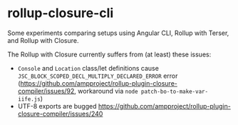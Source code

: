# rollup-closure-cli

Some experiments comparing setups using Angular CLI, Rollup with Terser, and Rollup with Closure.

The Rollup with Closure currently suffers from (at least) these issues:
  - `Console` and `Location` class/let definitions cause `JSC_BLOCK_SCOPED_DECL_MULTIPLY_DECLARED_ERROR` error (https://github.com/ampproject/rollup-plugin-closure-compiler/issues/92, workaround via `node patch-bo-to-make-var-iife.js`)
  - UTF-8 exports are bugged https://github.com/ampproject/rollup-plugin-closure-compiler/issues/240
